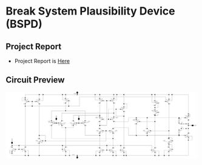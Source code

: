# Break System Plausibility Device (BSPD)
## Project Report
* Project Report is [Here](https://github.com/vasilis-moustakas/Rail-to-Rail-Operational-Amplifier/blob/main/Design_of_a_Rail_to_Rail_Operational_Amplifier%20.pdf)
## Circuit Preview

![Circuit Preview](https://github.com/vasilis-moustakas/Rail-to-Rail-Operational-Amplifier/blob/main/OP_amp%20images/OPamp_r2r.png)
